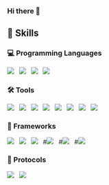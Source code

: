 ### Hi there 👋


## 🔧 Skills

### 💻 Programming Languages
![](https://img.shields.io/badge/C-informational?style=flat&logo=C&logoColor=black&color=38fcff) &nbsp;
![](https://img.shields.io/badge/C++-informational?style=flat&logo=Cplusplus&logoColor=black&color=38fcff) &nbsp;
![](https://img.shields.io/badge/Python-informational?style=flat&logo=Python&logoColor=black&color=38fcff) &nbsp;
![](https://img.shields.io/badge/Java-informational?style=flat&logo=Java&logoColor=black&color=38fcff)

### 🛠️ Tools
![](https://img.shields.io/badge/Jira-informational?style=flat&logo=Jira&logoColor=black&color=38ff59) &nbsp;
![](https://img.shields.io/badge/Git-informational?style=flat&logo=Git&logoColor=black&color=38ff59) &nbsp;
![](https://img.shields.io/badge/Jenkins-informational?style=flat&logo=Jenkins&logoColor=black&color=38ff59) &nbsp;
![](https://img.shields.io/badge/Ansible-informational?style=flat&logo=Ansible&logoColor=black&color=38ff59) &nbsp;
![](https://img.shields.io/badge/Maven-informational?style=flat&logo=Maven&logoColor=black&color=38ff59) &nbsp;
![](https://img.shields.io/badge/Docker-informational?style=flat&logo=Docker&logoColor=black&color=38ff59) &nbsp;
![](https://img.shields.io/badge/ELK-informational?style=flat&logo=ELK&logoColor=black&color=38ff59) &nbsp;
![](https://img.shields.io/badge/LaTex-informational?style=flat&logo=LaTex&logoColor=black&color=38ff59) &nbsp;


### 📝 Frameworks
![](https://img.shields.io/badge/Angular-informational?style=flat&logo=Angular&logoColor=black&color=f8ff38) &nbsp;
![](https://img.shields.io/badge/Spring_Boot-informational?style=flat&logo=Spring&logoColor=black&color=f8ff38) &nbsp;
![](https://img.shields.io/badge/Hibernate-informational?style=flat&logo=Hibernate&logoColor=black&color=f8ff38) &nbsp; 
#![](https://img.shields.io/badge/Android-informational?style=flat&logo=Android&logoColor=black&color=f8ff38) &nbsp;
#![](https://img.shields.io/badge/Android_Automotive-informational?style=flat&logo=Android&logoColor=black&color=f8ff38) &nbsp;
#![](https://img.shields.io/badge/SELinux-informational?style=flat&logo=Linux&logoColor=black&color=f8ff38) &nbsp;

### 📜 Protocols
![](https://img.shields.io/badge/VLAN-informational?style=flat&logo=VLAN&logoColor=black&color=f8ff38) &nbsp;
![](https://img.shields.io/badge/DHCP-informational?style=flat&logo=DHCP&logoColor=black&color=f8ff38) &nbsp;



<!--
**chandanteja/chandanteja** is a ✨ _special_ ✨ repository because its `README.md` (this file) appears on your GitHub profile.

Here are some ideas to get you started:

- 🔭 I’m currently working on ...
- 🌱 I’m currently learning ...
- 👯 I’m looking to collaborate on ...
- 🤔 I’m looking for help with ...
- 💬 Ask me about ...
- 📫 How to reach me: ...
- 😄 Pronouns: ...
- ⚡ Fun fact: ...
-->
